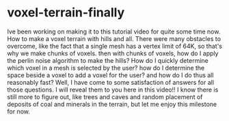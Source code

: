 # voxel-terrain-finally
Ive been working on making it to this tutorial video for quite some time now. How to make a voxel terrain with hills and all.  There were many obstacles to overcome, like the fact that a single mesh has a vertex limit of 64K, so that's why we make chunks of voxels. then with chunks of voxels, how do I apply the perlin noise algorithm to make the hills? How do I quickly determine which voxel in a mesh is selected by the user? how do I determine the space beside a voxel to add a voxel for the user?  and how do I do thus all reasonably fast?   Well, I have come to some satisfaction of answers for all those questions. I will reveal them to you here in this video!!  I know there is still more to figure out, like trees and caves and random placement of deposits of coal and minerals in the terrain, but let me enjoy this milestone for now.

